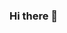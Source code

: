 ### Hi there 👋

<!--
**ZythLord/ZythLord** is a ✨ _special_ ✨ repository because its `README.md` (this file) appears on your GitHub profile.

I am new here
-->
